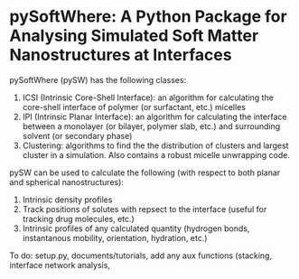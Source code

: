 # pySoftWhere: A Python Package for Analysing Simulated Soft Matter Nanostructures at Interfaces

pySoftWhere (pySW) has the following classes:

1. ICSI (Intrinsic Core-Shell Interface): an algorithm for calculating the core-shell interface of polymer (or surfactant, etc.) micelles
2. IPI (Intrinsic Planar Interface): an algorithm for calculating the interface between a monolayer (or bilayer, polymer slab, etc.) and surrounding solvent (or secondary phase)
3. Clustering: algorithms to find the the distribution of clusters and largest cluster in a simulation. Also contains a robust micelle unwrapping code.

pySW can be used to calculate the following (with respect to both planar and spherical nanostructures):

1. Intrinsic density profiles
2. Track positions of solutes with repsect to the interface (useful for tracking drug molecules, etc.)
3. Intrinsic profiles of any calculated quantity (hydrogen bonds, instantanous mobility, orientation, hydration, etc.)

To do: setup.py, documents/tutorials, add any aux functions (stacking, interface network analysis, 


